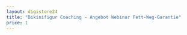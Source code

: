 ```yaml
---
layout: digistore24
title: "Bikinifigur Coaching - Angebot Webinar Fett-Weg-Garantie"
price: 1
---
```

